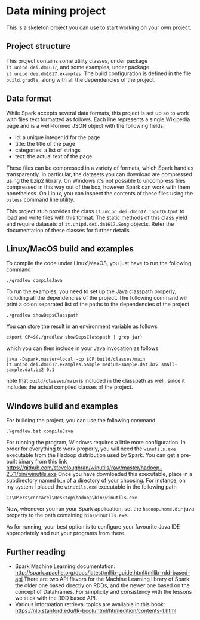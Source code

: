 Data mining project
===================

This is a skeleton project you can use to start working on your own
project.

Project structure
-----------------

This project contains some utility classes, under package
`it.unipd.dei.dm1617`, and some examples, under package
`it.unipd.dei.dm1617.examples`.
The build configuration is defined in the file `build.gradle`, along
with all the dependencies of the project.

Data format
-----------

While Spark accepts several data formats, this project is set up so to
work with files text formatted as follows. Each line represents a
single Wikipedia page and is a well-formed JSON object with the
following fields:

 - id: a unique integer id for the page
 - title: the title of the page
 - categories: a list of strings
 - text: the actual text of the page
 
These files can be compressed in a variety of formats, which Spark
handles transparently. In particular, the datasets you can download
are compressed using the bzip2 library. On Windows it's not possible
to uncompress files compressed in this way out of the box, however
Spark can work with them nonetheless. On Linux, you can inspect the
contents of these files using the `bzless` command line utility.

This project stub provides the class `it.unipd.dei.dm1617.InputOutput`
to load and write files with this format. The static methods of this
class yield and require datasets of `it.unipd.dei.dm1617.Song`
objects. Refer the documentation of these classes for further details.

Linux/MacOS build and examples
------------------------------

To compile the code under Linux\MaxOS, you just have to run the
following command

    ./gradlew compileJava
    
To run the examples, you need to set up the Java classpath properly,
including all the dependencies of the project. The following command
will print a colon separated list of the paths to the dependencies of
the project

    ./gradlew showDepsClasspath
    
You can store the result in an environment variable as follows

    export CP=$(./gradlew showDepsClasspath | grep jar)
    
which you can then include in your Java invocation as follows

    java -Dspark.master=local -cp $CP:build/classes/main it.unipd.dei.dm1617.examples.Sample medium-sample.dat.bz2 small-sample.dat.bz2 0.1

note that `build/classes/main` is included in the classpath as well,
since it includes the actual compiled classes of the project.

Windows build and examples
---------------------------

For building the project, you can use the following command

    .\gradlew.bat compileJava

For running the program, Windows requires a little more
configuration. In order for everything to work properly, you will need
the `winutils.exe` executable from the Hadoop distribution used by
Spark. You can get a pre-built binary from this link
https://github.com/steveloughran/winutils/raw/master/hadoop-2.7.1/bin/winutils.exe
Once you have downloaded this executable, place in a subdirectory
named `bin` of a directory of your choosing. For instance, on my
system I placed the `winutils.exe` executable in the following path

    C:\Users\ceccarel\Desktop\hadoop\bin\winutils.exe
    
Now, whenever you run your Spark application, set the
`hadoop.home.dir` java property to the path containing `bin\winutils.exe`.

As for running, your best option is to configure your favourite Java
IDE appropriately and run your programs from there.
    
Further reading
---------------

 - Spark Machine Learning documentation: http://spark.apache.org/docs/latest/mllib-guide.html#mllib-rdd-based-api
   There are two API flavors for the Machine Learning library of
   Spark: the older one based directly on RDDs, and the newer one
   based on the concept of DataFrames. For simplicity and consistency
   with the lessons we stick with the RDD based API.
 - Various information retrieval topics are available in this book: https://nlp.stanford.edu/IR-book/html/htmledition/contents-1.html
